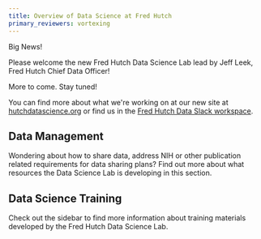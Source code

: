 ```yaml
---
title: Overview of Data Science at Fred Hutch
primary_reviewers: vortexing
---
```

Big News!  

Please welcome the new Fred Hutch Data Science Lab lead by Jeff Leek, Fred Hutch Chief Data Officer!

More to come.  Stay tuned!

You can find more about what we're working on at our new site at [hutchdatascience.org](https://hutchdatascience.org/) or find us in the [Fred Hutch Data Slack workspace](https://fhdata.slack.com). 

## Data Management
Wondering about how to share data, address NIH or other publication related requirements for data sharing plans?  Find out more about what resources the Data Science Lab is developing in this section.  



## Data Science Training
Check out the sidebar to find more information about training materials developed by the Fred Hutch Data Science Lab.  
